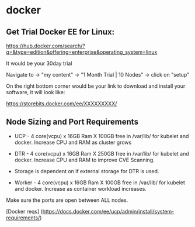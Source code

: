 # docker

## Get Trial Docker EE for Linux:

https://hub.docker.com/search/?q=&type=edition&offering=enterprise&operating_system=linux

It would be your 30day trial


Navigate to <your user name> -> "my content" -> "1 Month Trial | 10 Nodes" -> click on "setup"

On the right bottom corner would be your link to download and install your software, it will look like:

https://storebits.docker.com/ee/XXXXXXXXX/<sub-XXXXXXXXXXXXXXXXXXXXXXXXXX>
    

## Node Sizing and Port Requirements

* UCP - 4 core(vcpu) x 16GB Ram X 100GB free in /var/lib/ for kubelet and docker. Increase CPU and RAM as cluster grows

* DTR - 4 core(vcpu) x 16GB Ram X 250GB free in /var/lib/ for kubelet and docker. Increase CPU and RAM to improve CVE Scanning.

* Storage is dependent on if external storage for DTR is used.

* Worker - 4 core(vcpu) x 16GB Ram X 100GB free in /var/lib/ for kubelet and docker. Increase as container workload increases.

Make sure the ports are open between ALL nodes.

[Docker reqs] (https://docs.docker.com/ee/ucp/admin/install/system-requirements/)

##
